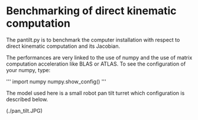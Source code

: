 # Benchmarking of direct kinematic computation

The pantilt.py is to benchmark the computer installation with respect to direct kinematic computation and its Jacobian.

The performances are very linked to the use of numpy and the use of matrix computation acceleration like BLAS or ATLAS. To see the configuration of your numpy, type:

'''
import numpy
numpy.show_config()
'''

The model used here is a small robot pan tilt turret which configuration is described below.

(./pan_tilt.JPG)